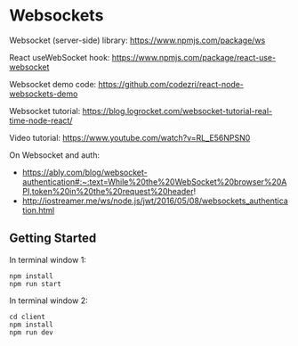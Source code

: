 # Websockets

Websocket (server-side) library: https://www.npmjs.com/package/ws

React useWebSocket hook: https://www.npmjs.com/package/react-use-websocket

Websocket demo code: https://github.com/codezri/react-node-websockets-demo

Websocket tutorial: https://blog.logrocket.com/websocket-tutorial-real-time-node-react/

Video tutorial: https://www.youtube.com/watch?v=RL_E56NPSN0

On Websocket and auth:

- https://ably.com/blog/websocket-authentication#:~:text=While%20the%20WebSocket%20browser%20API,token%20in%20the%20request%20header!
- http://iostreamer.me/ws/node.js/jwt/2016/05/08/websockets_authentication.html

## Getting Started

In terminal window 1:

```shell
npm install
npm run start
```

In terminal window 2:

```shell
cd client
npm install
npm run dev
```
